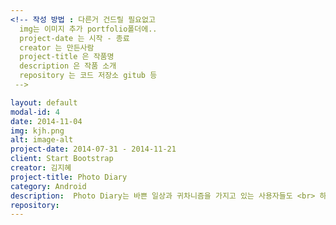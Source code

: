 ```yaml
---
<!-- 작성 방법 : 다른거 건드릴 필요없고
  img는 이미지 추가 portfolio폴더에..
  project-date 는 시작 - 종료
  creator 는 만든사람
  project-title 은 작품명
  description 은 작품 소개
  repository 는 코드 저장소 gitub 등
 -->

layout: default 
modal-id: 4
date: 2014-11-04
img: kjh.png
alt: image-alt
project-date: 2014-07-31 - 2014-11-21
client: Start Bootstrap
creator: 김지혜
project-title: Photo Diary
category: Android
description:  Photo Diary는 바쁜 일상과 귀차니즘을 가지고 있는 사용자들도 <br> 하루 하루를 사진으로 알차게 채울 수 있는 일기 어플리케이션입니다. <br> 한 달 혹은 일주일의 사진을 한눈에 볼 수 있게 하여 어떤 일상을 보내고 있는지 알 수 있고 뜻 깊은 하루를 보낼 수 있도록 합니다.
repository:
---
```

